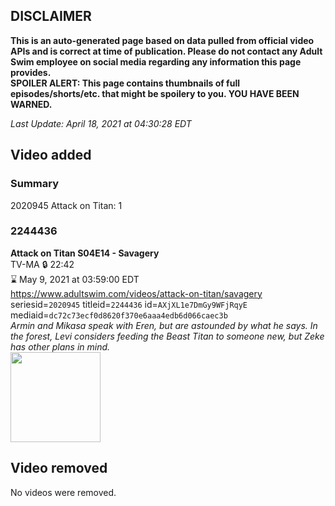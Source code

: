## DISCLAIMER
**This is an auto-generated page based on data pulled from official video APIs and is correct at time of publication. Please do not contact any Adult Swim employee on social media regarding any information this page provides.**  
**SPOILER ALERT: This page contains thumbnails of full episodes/shorts/etc. that might be spoilery to you. YOU HAVE BEEN WARNED.**  

_Last Update: April 18, 2021 at 04:30:28 EDT_
## Video added
### Summary
2020945 Attack on Titan: 1  
### 2244436
**Attack on Titan S04E14 - Savagery**  
TV-MA 🔒 22:42  
⌛ May 9, 2021 at 03:59:00 EDT  
https://www.adultswim.com/videos/attack-on-titan/savagery  
seriesid=`2020945` titleid=`2244436` id=`AXjXL1e7DmGy9WFjRqyE` mediaid=`dc72c73ecf0d8620f370e6aaa4edb6d066caec3b`  
_Armin and Mikasa speak with Eren, but are astounded by what he says. In the forest, Levi considers feeding the Beast Titan to someone new, but Zeke has other plans in mind._  
<a href="https://media.cdn.adultswim.com/uploads/20210416/thumbnails/2_21416105687-AttackOnTitan_073_Savagery.png"><img src="https://media.cdn.adultswim.com/uploads/20210416/thumbnails/2_21416105687-AttackOnTitan_073_Savagery.png" height="144px" /></a>
## Video removed
No videos were removed.  
